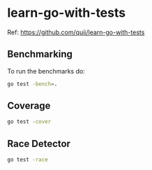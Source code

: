 # learn-go-with-tests

Ref: https://github.com/quii/learn-go-with-tests

## Benchmarking

To run the benchmarks do:

```sh
go test -bench=.
```

## Coverage

```sh
go test -cover
```

## Race Detector

```sh
go test -race
```
